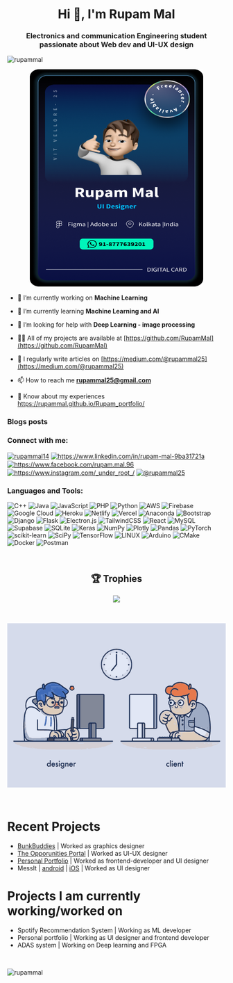 <h1 align="center">Hi 👋, I'm Rupam Mal</h1>
<h3 align="center">Electronics and communication Engineering student passionate about Web dev and UI-UX design</h3>

<p align="left"> <img src="https://komarev.com/ghpvc/?username=rupammal&label=Profile%20views&color=0e75b6&style=flat" alt="rupammal" /> </p>

<p align="center"> <img src="profile-card-responsive.png" alt="rupammal" height="500" width="400" /> </p>



- 🔭 I’m currently working on **Machine Learning**

- 🌱 I’m currently learning **Machine Learning and AI**

- 🤝 I’m looking for help with **Deep Learning - image processing**

- 👨‍💻 All of my projects are available at [https://github.com/RupamMal](https://github.com/RupamMal)

- 📝 I regularly write articles on [https://medium.com/@rupammal25](https://medium.com/@rupammal25)

- 📫 How to reach me **rupammal25@gmail.com**

- 📄 Know about my experiences https://rupammal.github.io/Rupam_portfolio/


### Blogs posts
<!-- BLOG-POST-LIST:START -->
<!-- BLOG-POST-LIST:END -->

<h3 align="left">Connect with me:</h3>
<p align="left">
<a href="https://twitter.com/rupammal14" target="blank"><img align="center" src="https://raw.githubusercontent.com/rahuldkjain/github-profile-readme-generator/master/src/images/icons/Social/twitter.svg" alt="rupammal14" height="30" width="40" /></a>
<a href="https://linkedin.com/in/https://www.linkedin.com/in/rupam-mal-9ba31721a" target="blank"><img align="center" src="https://raw.githubusercontent.com/rahuldkjain/github-profile-readme-generator/master/src/images/icons/Social/linked-in-alt.svg" alt="https://www.linkedin.com/in/rupam-mal-9ba31721a" height="30" width="40" /></a>
<a href="https://fb.com/https://www.facebook.com/rupam.mal.96" target="blank"><img align="center" src="https://raw.githubusercontent.com/rahuldkjain/github-profile-readme-generator/master/src/images/icons/Social/facebook.svg" alt="https://www.facebook.com/rupam.mal.96" height="30" width="40" /></a>
<a href="https://instagram.com/https://www.instagram.com/_under_root_/" target="blank"><img align="center" src="https://raw.githubusercontent.com/rahuldkjain/github-profile-readme-generator/master/src/images/icons/Social/instagram.svg" alt="https://www.instagram.com/_under_root_/" height="30" width="40" /></a>
<a href="https://medium.com/@rupammal25" target="blank"><img align="center" src="https://raw.githubusercontent.com/rahuldkjain/github-profile-readme-generator/master/src/images/icons/Social/medium.svg" alt="@rupammal25" height="30" width="40" /></a>
</p>

<h3 align="left">Languages and Tools:</h3>

![C++](https://img.shields.io/badge/c++-%2300599C.svg?style=for-the-badge&logo=c%2B%2B&logoColor=white) ![Java](https://img.shields.io/badge/java-%23ED8B00.svg?style=for-the-badge&logo=java&logoColor=white) ![JavaScript](https://img.shields.io/badge/javascript-%23323330.svg?style=for-the-badge&logo=javascript&logoColor=%23F7DF1E)  ![PHP](https://img.shields.io/badge/php-%23777BB4.svg?style=for-the-badge&logo=php&logoColor=white) ![Python](https://img.shields.io/badge/python-3670A0?style=for-the-badge&logo=python&logoColor=ffdd54) ![AWS](https://img.shields.io/badge/AWS-%23FF9900.svg?style=for-the-badge&logo=amazon-aws&logoColor=white)  ![Firebase](https://img.shields.io/badge/firebase-%23039BE5.svg?style=for-the-badge&logo=firebase) ![Google Cloud](https://img.shields.io/badge/Google%20Cloud-%234285F4.svg?style=for-the-badge&logo=google-cloud&logoColor=white) ![Heroku](https://img.shields.io/badge/heroku-%23430098.svg?style=for-the-badge&logo=heroku&logoColor=white) ![Netlify](https://img.shields.io/badge/netlify-%23000000.svg?style=for-the-badge&logo=netlify&logoColor=#00C7B7) ![Vercel](https://img.shields.io/badge/vercel-%23000000.svg?style=for-the-badge&logo=vercel&logoColor=white) ![Anaconda](https://img.shields.io/badge/Anaconda-%2344A833.svg?style=for-the-badge&logo=anaconda&logoColor=white) ![Bootstrap](https://img.shields.io/badge/bootstrap-%23563D7C.svg?style=for-the-badge&logo=bootstrap&logoColor=white) ![Django](https://img.shields.io/badge/django-%23092E20.svg?style=for-the-badge&logo=django&logoColor=white)  ![Flask](https://img.shields.io/badge/flask-%23000.svg?style=for-the-badge&logo=flask&logoColor=white)  ![Electron.js](https://img.shields.io/badge/Electron-191970?style=for-the-badge&logo=Electron&logoColor=white) ![TailwindCSS](https://img.shields.io/badge/tailwindcss-%2338B2AC.svg?style=for-the-badge&logo=tailwind-css&logoColor=white)  ![React](https://img.shields.io/badge/react-%2320232a.svg?style=for-the-badge&logo=react&logoColor=%2361DAFB) ![MySQL](https://img.shields.io/badge/mysql-%2300f.svg?style=for-the-badge&logo=mysql&logoColor=white) 	![Supabase](https://img.shields.io/badge/Supabase-3ECF8E?style=for-the-badge&logo=supabase&logoColor=white) ![SQLite](https://img.shields.io/badge/sqlite-%2307405e.svg?style=for-the-badge&logo=sqlite&logoColor=white) ![Keras](https://img.shields.io/badge/Keras-%23D00000.svg?style=for-the-badge&logo=Keras&logoColor=white) ![NumPy](https://img.shields.io/badge/numpy-%23013243.svg?style=for-the-badge&logo=numpy&logoColor=white) ![Plotly](https://img.shields.io/badge/Plotly-%233F4F75.svg?style=for-the-badge&logo=plotly&logoColor=white) ![Pandas](https://img.shields.io/badge/pandas-%23150458.svg?style=for-the-badge&logo=pandas&logoColor=white) ![PyTorch](https://img.shields.io/badge/PyTorch-%23EE4C2C.svg?style=for-the-badge&logo=PyTorch&logoColor=white) ![scikit-learn](https://img.shields.io/badge/scikit--learn-%23F7931E.svg?style=for-the-badge&logo=scikit-learn&logoColor=white) ![SciPy](https://img.shields.io/badge/SciPy-%230C55A5.svg?style=for-the-badge&logo=scipy&logoColor=%white) ![TensorFlow](https://img.shields.io/badge/TensorFlow-%23FF6F00.svg?style=for-the-badge&logo=TensorFlow&logoColor=white) ![LINUX](https://img.shields.io/badge/Linux-FCC624?style=for-the-badge&logo=linux&logoColor=black) ![Arduino](https://img.shields.io/badge/-Arduino-00979D?style=for-the-badge&logo=Arduino&logoColor=white) ![CMake](https://img.shields.io/badge/CMake-%23008FBA.svg?style=for-the-badge&logo=cmake&logoColor=white) ![Docker](https://img.shields.io/badge/docker-%230db7ed.svg?style=for-the-badge&logo=docker&logoColor=white) ![Postman](https://img.shields.io/badge/Postman-FF6C37?style=for-the-badge&logo=postman&logoColor=white)

<br>

</p>
<h2 align="center">🏆 Trophies</h2></a>
<p align="center"> <img width=800 src="https://github-profile-trophy.vercel.app/?username=rupammal&margin-w=30&theme=onedark&row=1"/>
</p>
<br>

<p align="center"> <img src="d2.gif" /> </p>
<br>

<h1>Recent Projects</h1>

- [BunkBuddies](https://bunkbuddies.vinnovateit.com/) | Worked as graphics designer
- [The Opporunities Portal](https://www.theopportunitiesportal.com/) | Worked as UI-UX designer
- [Personal Portfolio](https://vinhack.vinnovateit.com/) | Worked as frontend-developer and UI designer
- MessIt | [android](https://play.google.com/store/apps/details?id=com.vinnovateit.messit) | [iOS](https://apps.apple.com/in/app/messit/id6443450483) | Worked as UI designer

<h1> Projects I am currently working/worked on </h1>


- Spotify Recommendation System | Working as ML developer
- Personal portfolio | Working as UI designer and frontend developer
- ADAS system | Working on Deep learning and FPGA 

<br>
<p><img align="center" src="https://github-readme-streak-stats.herokuapp.com/?user=rupammal&theme=radical" alt="rupammal" /></p>






